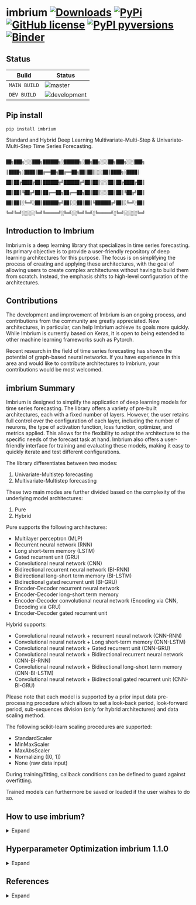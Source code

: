 # imbrium [![Downloads](https://pepy.tech/badge/imbrium)](https://pepy.tech/project/imbrium) [![PyPi](https://img.shields.io/pypi/v/imbrium.svg?color=blue)](https://pypi.org/project/imbrium/) [![GitHub license](https://img.shields.io/github/license/maxmekiska/Imbrium?color=black)](https://github.com/maxmekiska/Imbrium/blob/main/LICENSE) [![PyPI pyversions](https://img.shields.io/pypi/pyversions/imbrium.svg)](https://pypi.python.org/project/imbrium/) [![Binder](https://mybinder.org/badge_logo.svg)](https://mybinder.org/v2/gh/maxmekiska/ImbriumTesting-Demo/main?labpath=TestImbrium.ipynb)
 
## Status

| Build | Status|
|---|---|
| `MAIN BUILD`  |  ![master](https://github.com/maxmekiska/imbrium/actions/workflows/main.yml/badge.svg?branch=main) |
|  `DEV BUILD`   |  ![development](https://github.com/maxmekiska/imbrium/actions/workflows/main.yml/badge.svg?branch=development) |

## Pip install

```shell
pip install imbrium
```

Standard and Hybrid Deep Learning Multivariate-Multi-Step & Univariate-Multi-Step
Time Series Forecasting.


                          ██╗███╗░░░███╗██████╗░██████╗░██╗██╗░░░██╗███╗░░░███╗
                            ║████╗░████║██╔══██╗██╔══██╗██║██║░░░██║████╗░████║
                          ██║██╔████╔██║██████╦╝██████╔╝██║██║░░░██║██╔████╔██║
                          ██║██║╚██╔╝██║██╔══██╗██╔══██╗██║██║░░░██║██║╚██╔╝██║
                          ██║██║░╚═╝░██║██████╦╝██║░░██║██║╚██████╔╝██║░╚═╝░██║
                          ╚═╝╚═╝░░░░░╚═╝╚═════╝░╚═╝░░╚═╝╚═╝░╚═════╝░╚═╝░░░░░╚═╝


## Introduction to Imbrium

Imbrium is a deep learning library that specializes in time series forecasting. Its primary objective is to provide a user-friendly repository of deep learning architectures for this purpose. The focus is on simplifying the process of creating and applying these architectures, with the goal of allowing users to create complex architectures without having to build them from scratch. Instead, the emphasis shifts to high-level configuration of the architectures.

## Contributions

The development and improvement of Imbrium is an ongoing process, and contributions from the community are greatly appreciated. New architectures, in particular, can help Imbrium achieve its goals more quickly. While Imbrium is currently based on Keras, it is open to being extended to other machine learning frameworks such as Pytorch.

Recent research in the field of time series forecasting has shown the potential of graph-based neural networks. If you have experience in this area and would like to contribute architectures to Imbrium, your contributions would be most welcomed.

## imbrium Summary

Imbrium is designed to simplify the application of deep learning models for time series forecasting. The library offers a variety of pre-built architectures, each with a fixed number of layers. However, the user retains full control over the configuration of each layer, including the number of neurons, the type of activation function, loss function, optimizer, and metrics applied. This allows for the flexibility to adapt the architecture to the specific needs of the forecast task at hand. Imbrium also offers a user-friendly interface for training and evaluating these models, making it easy to quickly iterate and test different configurations.


The library differentiates between two
modes:

1. Univariate-Multistep forecasting
2. Multivariate-Multistep forecasting

These two main modes are further divided based on the complexity of the underlying model architectures:

1. Pure
2. Hybrid

Pure supports the following architectures:

- Multilayer perceptron (MLP)
- Recurrent neural network (RNN)
- Long short-term memory (LSTM)
- Gated recurrent unit (GRU)
- Convolutional neural network (CNN)
- Bidirectional recurrent neural network (BI-RNN)
- Bidirectional long-short term memory (BI-LSTM)
- Bidirectional gated recurrent unit (BI-GRU)
- Encoder-Decoder recurrent neural network
- Encoder-Decoder long-short term memory
- Encoder-Decoder convolutional neural network (Encoding via CNN, Decoding via GRU)
- Encoder-Decoder gated recurrent unit

Hybrid supports:

- Convolutional neural network + recurrent neural network (CNN-RNN)
- Convolutional neural network + Long short-term memory (CNN-LSTM)
- Convolutional neural network + Gated recurrent unit (CNN-GRU)
- Convolutional neural network + Bidirectional recurrent neural network (CNN-BI-RNN)
- Convolutional neural network + Bidirectional long-short term memory (CNN-BI-LSTM)
- Convolutional neural network + Bidirectional gated recurrent unit (CNN-BI-GRU)

Please note that each model is supported by a prior input data pre-processing procedure which allows to set a look-back period, look-forward period, sub-sequences division (only for hybrid architectures) and data scaling method.

The following scikit-learn scaling procedures are supported:

- StandardScaler
- MinMaxScaler
- MaxAbsScaler
- Normalizing ([0, 1])
- None (raw data input)

During training/fitting, callback conditions can be defined to guard against
overfitting.

Trained models can furthermore be saved or loaded if the user wishes to do so.

## How to use imbrium?

<details>
  <summary>Expand</summary>
  <br>

Attention: Typing has been left in the below examples to ease the configuration readability.

Version 1.2.0 started supporting tensor board dashboards: https://www.tensorflow.org/tensorboard/get_started


### `Univariate Models`:

1. Univariate-Multistep forecasting - Pure architectures

```python
from imbrium.predictors.univarpure import PureUni

predictor = PureUni(
                    steps_past: int,
                    steps_future: int,
                    data = pd.DataFrame(),
                    scale: str = ''
                   )

# Choose between one of the architectures:

predictor.create_mlp(
                     optimizer: str = 'adam',
                     optimizer_args: dict = None,
                     loss: str = 'mean_squared_error',
                     metrics: str = 'mean_squared_error',
                     dense_block_one: int = 1,
                     dense_block_two: int = 1,
                     dense_block_three: int = 1,
                     layer_config: dict =
                     {
                      'layer0': (50, 'relu', 0.0, 0.0), # (neurons, activation, regularization, dropout)
                      'layer1': (25,'relu', 0.0, 0.0), # (neurons, activation, regularization, dropout)
                      'layer2': (25, 'relu', 0.0) # (neurons, activation, regularization)
                      }
                    )

predictor.create_rnn(
                     optimizer: str = 'adam',
                     optimizer_args: dict = None,
                     loss: str = 'mean_squared_error',
                     metrics: str = 'mean_squared_error',
                     rnn_block_one: int = 1,
                     rnn_block_two: int = 1,
                     rnn_block_three: int = 1,
                     layer_config: dict = 
                     {
                      'layer0': (40, 'relu', 0.0, 0.0), # (neurons, activation, regularization, dropout)
                      'layer1': (50,'relu', 0.0, 0.0), # (neurons, activation, regularization, dropout)
                      'layer2': (50, 'relu', 0.0) # (neurons, activation, regularization)
                     }
                    )

predictor.create_lstm(
                      optimizer: str = 'adam',
                      optimizer_args: dict = None,
                      loss: str = 'mean_squared_error',
                      metrics: str = 'mean_squared_error',
                      lstm_block_one: int = 1,
                      lstm_block_two: int = 1,
                      lstm_block_three: int = 1,
                      layer_config: dict =
                      {
                        'layer0': (40, 'relu', 0.0, 0.0), # (neurons, activation, regularization, dropout)
                        'layer1': (50,'relu', 0.0, 0.0), # (neurons, activation, regularization, dropout)
                        'layer2': (50, 'relu', 0.0) # (neurons, activation, regularization)
                      }
                     )

predictor.create_gru(
                     optimizer: str = 'adam',
                     optimizer_args: dict = None,
                     loss: str = 'mean_squared_error',
                     metrics: str = 'mean_squared_error',
                     gru_block_one: int = 1,
                     gru_block_two: int = 1,
                     gru_block_three: int = 1,
                     layer_config: dict =
                     {
                      'layer0': (40, 'relu', 0.0, 0.0), # (neurons, activation, regularization, dropout)
                      'layer1': (50,'relu', 0.0, 0.0), # (neurons, activation, regularization, dropout)
                      'layer2': (50, 'relu', 0.0) # (neurons, activation, regularization)
                     }
                    )

predictor.create_cnn(
                     optimizer: str = 'adam',
                     optimizer_args: dict = None,
                     loss: str = 'mean_squared_error',
                     metrics: str = 'mean_squared_error',
                     conv_block_one: int = 1,
                     conv_block_two: int = 1,
                     dense_block_one: int = 1,
                     layer_config: dict =
                     {
                      'layer0': (64, 1, 'relu', 0.0, 0.0), # (filter_size, kernel_size, activation, regularization, dropout)
                      'layer1': (32, 1, 'relu', 0.0, 0.0), # (filter_size, kernel_size, activation, regularization, dropout)
                      'layer2': (2), # (pool_size)
                      'layer3': (50, 'relu', 0.0) # (neurons, activation, regularization)
                     }
                    )

predictor.create_birnn(
                       optimizer: str = 'adam',
                       optimizer_args: dict = None,
                       loss: str = 'mean_squared_error',
                       metrics: str = 'mean_squared_error',
                       birnn_block_one: int = 1,
                       rnn_block_one: int = 1,
                       layer_config: dict =
                       {
                        'layer0': (50, 'relu', 0.0, 0.0), # (neurons, activation, regularization, dropout)
                        'layer1': (50, 'relu', 0.0) # (neurons, activation, regularization)
                       }
                      )

predictor.create_bilstm(
                        optimizer: str = 'adam', 
                        optimizer_args: dict = None,
                        loss: str = 'mean_squared_error',
                        metrics: str = 'mean_squared_error',
                        bilstm_block_one: int = 1,
                        lstm_block_one: int = 1,
                        layer_config: dict = 
                        {
                          'layer0': (50, 'relu', 0.0, 0.0), # (neurons, activation, regularization, dropout)
                          'layer1': (50, 'relu', 0.0) # (neurons, activation, regularization)
                        }
                       )

predictor.create_bigru(
                       optimizer: str = 'adam',
                       optimizer_args: dict = None,
                       loss: str = 'mean_squared_error',
                       metrics: str = 'mean_squared_error',
                       bigru_block_one: int = 1,
                       gru_block_one: int = 1,
                       layer_config: dict = 
                       {
                        'layer0': (50, 'relu', 0.0, 0.0), # (neurons, activation, regularization, dropout)
                        'layer1': (50, 'relu', 0.0) # (neurons, activation, regularization)
                       }
                      )

predictor.create_encdec_rnn(
                            optimizer: str = 'adam',
                            optimizer_args: dict = None,
                            loss: str = 'mean_squared_error',
                            metrics: str = 'mean_squared_error',
                            enc_rnn_block_one: int = 1,
                            enc_rnn_block_two: int = 1,
                            dec_rnn_block_one: int = 1,
                            dec_rnn_block_two: int = 1,
                            layer_config: dict =
                            {
                              'layer0': (100, 'relu', 0.0, 0.0), # (neurons, activation, regularization, dropout)
                              'layer1': (50, 'relu', 0.0, 0.0), # (neurons, activation, regularization, dropout)
                              'layer2': (50, 'relu', 0.0, 0.0),  # (neurons, activation, regularization, dropout)
                              'layer3': (100, 'relu', 0.0) # (neurons, activation, regularization)
                            }
                           )

predictor.create_encdec_lstm(
                             optimizer: str = 'adam',
                             optimizer_args: dict = None,
                             loss: str = 'mean_squared_error',
                             metrics: str = 'mean_squared_error',
                             enc_lstm_block_one: int = 1,
                             enc_lstm_block_two: int = 1,
                             dec_lstm_block_one: int = 1,
                             dec_lstm_block_two: int = 1,
                             layer_config: dict = 
                             {
                              'layer0': (100, 'relu', 0.0, 0.0), # (neurons, activation, regularization, dropout)
                              'layer1': (50, 'relu', 0.0, 0.0), # (neurons, activation, regularization, dropout)
                              'layer2': (50, 'relu', 0.0, 0.0), # (neurons, activation, regularization, dropout)
                              'layer3': (100, 'relu', 0.0) # (neurons, activation, regularization)
                             }
                            )

predictor.create_encdec_cnn(
                            optimizer: str = 'adam',
                            optimizer_args: dict = None,
                            loss: str = 'mean_squared_error',
                            metrics: str = 'mean_squared_error',
                            enc_conv_block_one: int = 1,
                            enc_conv_block_two: int = 1,
                            dec_gru_block_one: int = 1,
                            dec_gru_block_two: int = 1,
                            layer_config: dict = 
                            {
                              'layer0': (64, 1, 'relu', 0.0, 0.0), # (filter_size, kernel_size, activation, regularization, dropout)
                              'layer1': (32, 1, 'relu', 0.0, 0.0), # (filter_size, kernel_size, activation, regularization, dropout)
                              'layer2': (2), # (pool_size)
                              'layer3': (50, 'relu', 0.0, 0.0), # (neurons, activation, regularization, dropout)
                              'layer4': (100, 'relu', 0.0)  # (neurons, activation, regularization)
                            }
                          )

predictor.create_encdec_gru(
                            optimizer: str = 'adam',
                            optimizer_args: dict = None,
                            loss: str = 'mean_squared_error',
                            metrics: str = 'mean_squared_error',
                            enc_gru_block_one: int = 1,
                            enc_gru_block_two: int = 1,
                            dec_gru_block_one: int = 1,
                            dec_gru_block_two: int = 1,
                            layer_config: dict = 
                            {
                              'layer0': (100, 'relu', 0.0, 0.0), # (neurons, activation, regularization, dropout)
                              'layer1': (50, 'relu', 0.0, 0.0), # (neurons, activation, regularization, dropout)
                              'layer2': (50, 'relu', 0.0, 0.0), # (neurons, activation, regularization, dropout)
                              'layer3': (100, 'relu', 0.0) # (neurons, activation, regularization)
                            }
                          )

# Fit the predictor object - more callback settings at:

# https://www.tensorflow.org/api_docs/python/tf/keras/callbacks/EarlyStopping

predictor.fit_model(
                    epochs: int,
                    show_progress: int = 1,
                    validation_split: float = 0.20,
                    board: bool = True, # record training progress in tensorboard
                    monitor='loss', 
                    patience=3
                   )

# Have a look at the model performance
predictor.show_performance(metric_name: str = None) # optionally plot metric name against loss

# Make a prediction based on new unseen data
predictor.predict(data)

# Safe your model:
predictor.save_model()

# Load a model:
# Step 1: initialize a new predictor object with same characteristics as model to load
# Step 2: Do not pass in any data
# Step 3: Invoke the method load_model()
# optional Step 4: Use the setter method set_model_id(name: str) to give model a name

loading_predictor = PureUni(steps_past: int, steps_future: int)
loading_predictor.load_model(location: str)
loading_predictor.set_model_id(name: str)
```

2. Univariate-Multistep forecasting - Hybrid architectures

```python
from imbrium.predictors.univarhybrid import HybridUni

predictor = HybridUni(
                      sub_seq: int,
                      steps_past: int,
                      steps_future: int, data = pd.DataFrame(),
                      scale: str = ''
                     )

# Choose between one of the architectures:

predictor.create_cnnrnn(
                        optimizer: str = 'adam',
                        loss: str = 'mean_squared_error',
                        metrics: str = 'mean_squared_error',
                        layer_config = 
                        {
                          'layer0': (64, 1, 'relu', 0.0, 0.0),  # (filter_size, kernel_size, activation, regularization, dropout)
                          'layer1': (32, 1, 'relu', 0.0, 0.0), # (filter_size, kernel_size, activation, regularization, dropout)
                          'layer2': (2), # (pool_size)
                          'layer3': (50,'relu', 0.0, 0.0), # (neurons, activation, regularization, dropout)
                          'layer4': (25, 'relu', 0.0, 0.0) # (neurons, activation, regularization, dropout)
                        }
                      )

predictor.create_cnnlstm(
                         optimizer: str = 'adam', 
                         loss: str = 'mean_squared_error',
                         metrics: str = 'mean_squared_error',
                         layer_config = 
                        {
                          'layer0': (64, 1, 'relu', 0.0, 0.0),  # (filter_size, kernel_size, activation, regularization, dropout)
                          'layer1': (32, 1, 'relu', 0.0, 0.0), # (filter_size, kernel_size, activation, regularization, dropout)
                          'layer2': (2), # (pool_size)
                          'layer3': (50, 'relu', 0.0, 0.0), # (neurons, activation, regularization, dropout)
                          'layer4': (25, 'relu', 0.0) # (neurons, activation, regularization)
                        }
                      )

predictor.create_cnngru(
                        optimizer: str = 'adam',
                        loss: str = 'mean_squared_error',
                        metrics: str = 'mean_squared_error',
                        layer_config =
                        {
                          'layer0': (64, 1, 'relu', 0.0, 0.0), # (filter_size, kernel_size, activation, regularization, dropout)
                          'layer1': (32, 1, 'relu', 0.0, 0.0), # (filter_size, kernel_size, activation, regularization, dropout)
                          'layer2': (2), # (pool_size)
                          'layer3': (50, 'relu', 0.0, 0.0), # (neurons, activation, regularization, dropout)
                          'layer4': (25, 'relu', 0.0) # (neurons, activation, regularization)
                        }
                      )

predictor.create_cnnbirnn(
                          optimizer: str = 'adam',
                          loss: str = 'mean_squared_error',
                          metrics: str = 'mean_squared_error',
                          layer_config =
                          {
                            'layer0': (64, 1, 'relu', 0.0, 0.0), # (filter_size, kernel_size, activation, regularization, dropout)
                            'layer1': (32, 1, 'relu', 0.0, 0.0), # (filter_size, kernel_size, activation, regularization, dropout)
                            'layer2': (2), # (pool_size)
                            'layer3': (50, 'relu', 0.0, 0.0), # (neurons, activation, regularization, dropout)
                            'layer4': (25, 'relu', 0.0) # (neurons, activation, regularization)
                          }
                        )

predictor.create_cnnbilstm(
                           optimizer: str = 'adam',
                           loss: str = 'mean_squared_error',
                           metrics: str = 'mean_squared_error',
                           layer_config =
                           {
                            'layer0': (64, 1, 'relu', 0.0, 0.0), # (filter_size, kernel_size, activation, regularization, dropout)
                            'layer1': (32, 1, 'relu', 0.0, 0.0), # (filter_size, kernel_size, activation, regularization, dropout)
                            'layer2': (2), # (pool_size)
                            'layer3': (50, 'relu', 0.0, 0.0), # (neurons, activation, regularization, dropout)
                            'layer4': (25, 'relu', 0.0) # (neurons, activation, regularization)
                            }
                          )

predictor.create_cnnbigru(
                          optimizer: str = 'adam',
                          loss: str = 'mean_squared_error',
                          metrics: str = 'mean_squared_error',
                          layer_config =
                          {
                            'layer0': (64, 1, 'relu', 0.0, 0.0), # (filter_size, kernel_size, activation, regularization, dropout)
                            'layer1': (32, 1, 'relu', 0.0, 0.0), # (filter_size, kernel_size, activation, regularization, dropout)
                            'layer2': (2), # (pool_size)
                            'layer3': (50, 'relu', 0.0, 0.0), # (neurons, activation, regularization, dropout)
                            'layer4': (25, 'relu', 0.0) # (neurons, activation, regularization)
                          }
                        )

# Fit the predictor object - more callback settings at:

# https://www.tensorflow.org/api_docs/python/tf/keras/callbacks/EarlyStopping

predictor.fit_model(
                    epochs: int,
                    show_progress: int = 1,
                    validation_split: float = 0.20,
                    board: bool = True, # record training progress in tensorboard
                    monitor='loss',
                    patience=3
                    )

# Have a look at the model performance
predictor.show_performance(metric_name: str = None) # optionally plot metric name against loss

# Make a prediction based on new unseen data
predictor.predict(data: array)

# Safe your model:
predictor.save_model()

# Load a model:
# Step 1: initialize a new predictor object with same characteristics as model to load
# Step 2: Do not pass in any data
# Step 3: Invoke the method load_model()
# optional Step 4: Use the setter method set_model_id(name: str) to give model a name

loading_predictor =  HybridUni(sub_seq: int, steps_past: int, steps_future: int)
loading_predictor.load_model(location: str)
loading_predictor.set_model_id(name: str)
```

### `Multivariate Models`:

1. Multivariate-Multistep forecasting - Pure architectures

```python
from imbrium.predictors.multivarpure import PureMulti

# please make sure that the target feature is the first variable in the feature list
predictor = PureMulti(steps_past: int, steps_future: int, data = DataFrame(), features = [], scale: str = '')

# Choose between one of the architectures:

predictor.create_mlp(
                     optimizer: str = 'adam',
                     loss: str = 'mean_squared_error',
                     metrics: str = 'mean_squared_error',
                     layer_config: dict =
                     {
                      'layer0': (50, 'relu', 0.0, 0.0), # (neurons, activation, regularization, dropout)
                      'layer1': (25,'relu', 0.0, 0.0), # (neurons, activation, regularization, dropout)
                      'layer2': (25, 'relu', 0.0) # (neurons, activation, regularization)
                     }
                    )

predictor.create_rnn(
                     optimizer: str = 'adam',
                     loss: str = 'mean_squared_error',
                     metrics: str = 'mean_squared_error',
                     layer_config: dict = 
                     {
                      'layer0': (40, 'relu', 0.0, 0.0), # (neurons, activation, regularization, dropout)
                      'layer1': (50,'relu', 0.0, 0.0), # (neurons, activation, regularization, dropout)
                      'layer2': (50, 'relu', 0.0) # (neurons, activation, regularization)
                     }
                    )

predictor.create_lstm(
                      optimizer: str = 'adam',
                      loss: str = 'mean_squared_error',
                      metrics: str = 'mean_squared_error',
                      layer_config: dict =
                      {
                        'layer0': (40, 'relu', 0.0, 0.0), # (neurons, activation, regularization, dropout)
                        'layer1': (50,'relu', 0.0, 0.0),  # (neurons, activation, regularization, dropout)
                        'layer2': (50, 'relu', 0.0) # (neurons, activation, regularization)
                      }
                    )

predictor.create_gru(
                     optimizer: str = 'adam',
                     loss: str = 'mean_squared_error',
                     metrics: str = 'mean_squared_error',
                     layer_config: dict =
                     {
                      'layer0': (40, 'relu', 0.0, 0.0), # (neurons, activation, regularization, dropout)
                      'layer1': (50,'relu', 0.0, 0.0), # (neurons, activation, regularization, dropout)
                      'layer2': (50, 'relu', 0.0) # (neurons, activation, regularization)
                     } 
                    )

predictor.create_cnn(
                     optimizer: str = 'adam',
                     loss: str = 'mean_squared_error',
                     metrics: str = 'mean_squared_error',
                     layer_config: dict =
                     {
                      'layer0': (64, 1, 'relu', 0.0, 0.0), # (filter_size, kernel_size, activation, regularization, dropout)
                      'layer1': (32, 1, 'relu', 0.0, 0.0), # (filter_size, kernel_size, activation, regularization, dropout)
                      'layer2': (2), # (pool_size)
                      'layer3': (50, 'relu', 0.0) # (neurons, activation, regularization)
                     }
                    )

predictor.create_birnn(
                       optimizer: str = 'adam',
                       loss: str = 'mean_squared_error',
                       metrics: str = 'mean_squared_error',
                       layer_config: dict =
                       {
                        'layer0': (50, 'relu', 0.0, 0.0), # (neurons, activation, regularization, dropout)
                        'layer1': (50, 'relu', 0.0) # (neurons, activation, regularization)
                       }
                      )

predictor.create_bilstm(
                        optimizer: str = 'adam',
                        loss: str = 'mean_squared_error',
                        metrics: str = 'mean_squared_error',
                        layer_config: dict =
                        {
                          'layer0': (50, 'relu', 0.0, 0.0), # (neurons, activation, regularization, dropout)
                          'layer1': (50, 'relu', 0.0) # (neurons, activation, regularization)
                        }
                      )

predictor.create_bigru(
                       optimizer: str = 'adam',
                       loss: str = 'mean_squared_error',
                       metrics: str = 'mean_squared_error',
                       layer_config: dict =
                       {
                        'layer0': (50, 'relu', 0.0, 0.0), # (neurons, activation, regularization, dropout)
                        'layer1': (50, 'relu', 0.0) # (neurons, activation, regularization)
                       }
                      )

predictor.create_encdec_rnn(
                            optimizer: str = 'adam',
                            loss: str = 'mean_squared_error',
                            metrics: str = 'mean_squared_error',
                            layer_config: dict =
                            {
                              'layer0': (100, 'relu', 0.0, 0.0), # (neurons, activation, regularization, dropout)
                              'layer1': (50, 'relu', 0.0, 0.0), # (neurons, activation, regularization, dropout)
                              'layer2': (50, 'relu', 0.0, 0.0), # (neurons, activation, regularization, dropout)
                              'layer3': (100, 'relu', 0.0) # (neurons, activation, regularization)
                            }
                          )

predictor.create_encdec_lstm(
                             optimizer: str = 'adam',
                             loss: str = 'mean_squared_error',
                             metrics: str = 'mean_squared_error',
                             layer_config: dict =
                             {
                              'layer0': (100, 'relu', 0.0, 0.0), # (neurons, activation, regularization, dropout)
                              'layer1': (50, 'relu', 0.0, 0.0), # (neurons, activation, regularization, dropout)
                              'layer2': (50, 'relu', 0.0, 0.0), # (neurons, activation, regularization, dropout)
                              'layer3': (100, 'relu', 0.0) # (neurons, activation, regularization)
                             }
                            )

predictor.create_encdec_cnn(
                            optimizer: str = 'adam',
                            loss: str = 'mean_squared_error',
                            metrics: str = 'mean_squared_error',
                            layer_config: dict =
                            {
                              'layer0': (64, 1, 'relu', 0.0, 0.0), # (filter_size, kernel_size, activation, regularization, dropout)
                              'layer1': (32, 1, 'relu', 0.0, 0.0), # (filter_size, kernel_size, activation, regularization, dropout)
                              'layer2': (2), # (pool_size)
                              'layer3': (50, 'relu', 0.0, 0.0), # (neurons, activation, regularization, dropout)
                              'layer4': (100, 'relu', 0.0) # (neurons, activation, regularization)
                            }
                          )

predictor.create_encdec_gru(
                            optimizer: str = 'adam',
                            loss: str = 'mean_squared_error',
                            metrics: str = 'mean_squared_error',
                            layer_config: dict =
                            {
                              'layer0': (100, 'relu', 0.0, 0.0), # (neurons, activation, regularization, dropout)
                              'layer1': (50, 'relu', 0.0, 0.0), # (neurons, activation, regularization, dropout)
                              'layer2': (50, 'relu', 0.0, 0.0), # (neurons, activation, regularization, dropout)
                              'layer3': (100, 'relu', 0.0) # (neurons, activation, regularization)
                            }
                          )

# Fit the predictor object - more callback settings at:

# https://www.tensorflow.org/api_docs/python/tf/keras/callbacks/EarlyStopping

predictor.fit_model(
                    epochs: int,
                    show_progress: int = 1,
                    validation_split: float = 0.20,
                    board: bool = True, # record training progress in tensorboard
                    monitor='loss',
                    patience=3
                  )

# Have a look at the model performance
predictor.show_performance(metric_name: str = None) # optionally plot metric name against loss

# Make a prediction based on new unseen data
predictor.predict(data: array)

# Safe your model:
predictor.save_model()

# Load a model:
# Step 1: initialize a new predictor object with same characteristics as model to load
# Step 2: Do not pass in any data
# Step 3: Invoke the method load_model()
# optional Step 4: Use the setter method set_model_id(name: str) to give model a name

loading_predictor = PureMulti(steps_past: int, steps_future: int)
loading_predictor.load_model(location: str)
loading_predictor.set_model_id(name: str)
```
2. Multivariate-Multistep forecasting - Hybrid architectures

```python
from imbrium.predictors.multivarhybrid import HybridMulti

# please make sure that the target feature is the first variable in the feature list
predictor = HybridMulti(sub_seq: int, steps_past: int, steps_future: int, data = DataFrame(), features:list = [], scale: str = '')

# Choose between one of the architectures:

predictor.create_cnnrnn(
                        optimizer: str = 'adam',
                        loss: str = 'mean_squared_error',
                        metrics: str = 'mean_squared_error',
                        layer_config =
                        {
                          'layer0': (64, 1, 'relu', 0.0, 0.0), # (filter_size, kernel_size, activation, regularization, dropout)
                          'layer1': (32, 1, 'relu', 0.0, 0.0), # (filter_size, kernel_size, activation, regularization, dropout)
                          'layer2': (2), # (pool_size)
                          'layer3': (50, 'relu', 0.0, 0.0), # (neurons, activation, regularization, dropout)
                          'layer4': (25, 'relu', 0.0) # (neurons, activation, regularization)
                        }
                      )

predictor.create_cnnlstm(
                         optimizer: str = 'adam',
                         loss: str = 'mean_squared_error',
                         metrics: str = 'mean_squared_error',
                         layer_config =
                         {
                          'layer0': (64, 1, 'relu', 0.0, 0.0), # (filter_size, kernel_size, activation, regularization, dropout)
                          'layer1': (32, 1, 'relu', 0.0, 0.0), # (filter_size, kernel_size, activation, regularization, dropout)
                          'layer2': (2), # (pool_size)
                          'layer3': (50, 'relu', 0.0, 0.0), # (neurons, activation, regularization, dropout)
                          'layer4': (25, 'relu', 0.0) # (neurons, activation, regularization)
                         }
                        )

predictor.create_cnngru(
                        optimizer: str = 'adam',
                        loss: str = 'mean_squared_error',
                        metrics: str = 'mean_squared_error',
                        layer_config =
                        {
                          'layer0': (64, 1, 'relu', 0.0, 0.0), # (filter_size, kernel_size, activation, regularization, dropout)
                          'layer1': (32, 1, 'relu', 0.0, 0.0), # (filter_size, kernel_size, activation, regularization, dropout)
                          'layer2': (2), # (pool_size)
                          'layer3': (50, 'relu', 0.0, 0.0), # (neurons, activation, regularization, dropout)
                          'layer4': (25, 'relu', 0.0) # (neurons, activation, regularization)
                        }
                      )

predictor.create_cnnbirnn(
                          optimizer: str = 'adam',
                          loss: str = 'mean_squared_error',
                          metrics: str = 'mean_squared_error',
                          layer_config =
                          {
                            'layer0': (64, 1, 'relu', 0.0, 0.0), # (filter_size, kernel_size, activation, regularization, dropout)
                            'layer1': (32, 1, 'relu', 0.0, 0.0), # (filter_size, kernel_size, activation, regularization, dropout)
                            'layer2': (2), # (pool_size)
                            'layer3': (50, 'relu', 0.0, 0.0), # (neurons, activation, regularization, dropout)
                            'layer4': (25, 'relu', 0.0) # (neurons, activation, regularization)
                          }
                        )

predictor.create_cnnbilstm(
                           optimizer: str = 'adam',
                           loss: str = 'mean_squared_error',
                           metrics: str = 'mean_squared_error',
                           layer_config =
                           {
                            'layer0': (64, 1, 'relu', 0.0, 0.0), # (filter_size, kernel_size, activation, regularization, dropout)
                            'layer1': (32, 1, 'relu', 0.0, 0.0), # (filter_size, kernel_size, activation, regularization, dropout)
                            'layer2': (2), # (pool_size)
                            'layer3': (50, 'relu', 0.0, 0.0), # (neurons, activation, regularization, dropout)
                            'layer4': (25, 'relu', 0.0) # (neurons, activation, regularization)
                           }
                          )

predictor.create_cnnbigru(
                          optimizer: str = 'adam',
                          loss: str = 'mean_squared_error',
                          metrics: str = 'mean_squared_error',
                          layer_config =
                          {
                            'layer0': (64, 1, 'relu', 0.0, 0.0), # (filter_size, kernel_size, activation, regularization, dropout)
                            'layer1': (32, 1, 'relu', 0.0, 0.0), # (filter_size, kernel_size, activation, regularization, dropout)
                            'layer2': (2), # (pool_size)
                            'layer3': (50, 'relu', 0.0, 0.0), # (neurons, activation, regularization, dropout)
                            'layer4': (25, 'relu', 0.0) # (neurons, activation, regularization)
                          }
                        )

# Fit the predictor object - more callback settings at:

# https://www.tensorflow.org/api_docs/python/tf/keras/callbacks/EarlyStopping

predictor.fit_model(
                    epochs: int,
                    show_progress: int = 1,
                    validation_split: float = 0.20,
                    board: bool = True, # record training progress in tensorboard
                    monitor='loss',
                    patience=3
                  )

# Have a look at the model performance
predictor.show_performance(metric_name: str = None) # optionally plot metric name against loss

# Make a prediction based on new unseen data
predictor.predict(data: array)

# Safe your model:
predictor.save_model()

# Load a model:
# Step 1: initialize a new predictor object with same characteristics as model to load
# Step 2: Do not pass in any data
# Step 3: Invoke the method load_model()
# optional Step 4: Use the setter method set_model_id(name: str) to give model a name

loading_predictor =  HybridMulti(sub_seq: int, steps_past: int, steps_future: int)
loading_predictor.load_model(location: str)
loading_predictor.set_model_id(name: str)
```
</details>

## Hyperparameter Optimization imbrium 1.1.0
<details>
  <summary>Expand</summary>
  <br>

Starting from version 1.1.0, imbrium will support experimental hyperparamerter optimization for the model layer config and optimizer arguments. The optimization process uses the Optuna library (https://optuna.org/).

### Optimization via the seeker decorator

To leverage Optimization, use the new classes `OptimizePureUni`, `OptimizeHybridUni`, `OptimizePureMulti` and `OptimizeHybridMulti`. These classes implement optimizable model architecture methods:

`OptimizePureUni` & `OptimizePureMulti`:

  - create_fit_mlp
  - create_fit_rnn
  - create_fit_lstm
  - create_fit_cnn
  - create_fit_gru
  - create_fit_birnn
  - create_fit_bilstm
  - create_fit_bigru
  - create_fit_encdec_rnn
  - create_fit_encdec_lstm
  - create_fit_encdec_gru
  - create_fit_encdec_cnn

`OptimizeHybridUni` & `OptimizeHybridMulti`:

  - create_fit_cnnrnn
  - create_fit_cnnlstm
  - create_fit_cnngru
  - create_fit_cnnbirnn
  - create_fit_cnnbilstm
  - create_fit_cnnbigru

#### Example `OptimizePureUni`

```python
from imbrium.predictors.univarpure import OptimizePureUni
from imbrium.utils.optimization import seeker

# initialize optimizable predictor object
predictor = OptimizePureUni(steps_past=5, steps_future=10, data=data, scale='standard')


# use seeker decorator on optimization harness
@seeker(optimizer_range=["adam", "sgd"], 
        layer_config_range= [
            {
              'layer0': (5, 'relu'),
              'layer1': (10,'relu'),
              'layer2': (5, 'relu')
            },
            {
              'layer0': (2, 'relu'),
              'layer1': (5, 'relu'),
              'layer2': (2, 'relu')
            }
        ], 
        optimization_target='minimize', n_trials = 2)
def create_fit_model(predictor: object, *args, **kwargs):
    # use optimizable create_fit_xxx method
    return predictor.create_fit_lstm(*args, **kwargs)


create_fit_model(
                 predictor,
                 loss='mean_squared_error',
                 metrics='mean_squared_error',
                 epochs=2,
                 show_progress=0,
                 validation_split=0.20,
                 board=True,
                 monitor='val_loss',
                 patience=2,
                 min_delta=0,
                 verbose=1
                )

predictor.show_performance()
predictor.predict(data.tail(5))
predictor.model_blueprint()
```

#### Example `OptimizeHybridUni`

```python
from imbrium.predictors.univarhybrid import OptimizeHybridUni
from imbrium.utils.optimization import seeker

predictor = OptimizeHybridUni(sub_seq = 2, steps_past = 10, steps_future = 5, data = data, scale = 'maxabs')

@seeker(optimizer_range=["adam", "sgd"], 
        layer_config_range= [
            {
              'layer0': (8, 1, 'relu'),
              'layer1': (4, 1, 'relu'),
              'layer2': (2),
              'layer3': (25, 'relu'),
              'layer4': (10, 'relu')
            },
            {
              'layer0': (16, 1, 'relu'),
              'layer1': (8, 1, 'relu'),
              'layer2': (2)
              'layer3': (55, 'relu'),
              'layer4': (10, 'relu')
            },
            {
              'layer0': (32, 1, 'relu'),
              'layer1': (16, 1, 'relu'),
              'layer2': (2),
              'layer3': (25, 'relu'),
              'layer4': (10, 'relu')
            }
        ], 
        optimization_target='minimize', n_trials = 2)
def create_fit_model(predictor: object, *args, **kwargs):
    return predictor.create_fit_cnnlstm(*args, **kwargs)

create_fit_model(
                 predictor,
                 loss='mean_squared_error',
                 metrics='mean_squared_error',
                 epochs=2,
                 show_progress=0,
                 validation_split=0.20,
                 board=True,
                 monitor='val_loss',
                 patience=2,
                 min_delta=0,
                 verbose=1
                )

predictor.show_performance()
predictor.predict(data.tail(10))
predictor.model_blueprint()
```

#### Example `OptimizePureMulti`

```python
predictor = OptimizePureMulti(
                              steps_past =  5,
                              steps_future = 10,
                              data = data,
                              features = ['target', 'target', 'HouseAge', 'AveRooms', 'AveBedrms'],
                              scale = 'normalize'
                            )


@seeker(optimizer_range=["adam", "sgd"], 
        layer_config_range= [
            {
              'layer0': (5, 'relu'),
              'layer1': (10,'relu'),
              'layer2': (5, 'relu')
            },
            {
              'layer0': (2, 'relu'),
              'layer1': (5, 'relu'),
              'layer2': (2, 'relu')
            },
            {
              'layer0': (20, 'relu'),
              'layer1': (50, 'relu'),
              'layer2': (20, 'sigmoid')
            }
        ], 
        optimization_target='minimize', n_trials = 3)
def create_fit_model(predictor: object, *args, **kwargs):
    return predictor.create_fit_lstm(*args, **kwargs)

create_fit_model(
                 predictor,
                 loss='mean_squared_error',
                 metrics='mean_squared_error',
                 epochs=2,
                 show_progress=1, 
                 validation_split=0.20,
                 board=True,
                 monitor='val_loss',
                 patience=2,
                 min_delta=0,
                 verbose=1
                )


predictor.show_performance()
predictor.predict(data[['target', 'HouseAge', 'AveRooms', 'AveBedrms']].tail(5))
predictor.model_blueprint()
```


#### Example `OptimizeHybridMulti`

```python
predictor = OptimizeHybridMulti(
                                sub_seq = 2, 
                                steps_past = 10,
                                steps_future = 5,
                                data = data,
                                features = ['target', 'target', 'HouseAge', 'AveRooms', 'AveBedrms'],
                                scale = 'normalize'
                              )


@seeker(optimizer_range=["adam", "sgd"], 
        layer_config_range= [
            {
              'layer0': (8, 1, 'relu'),
              'layer1': (4, 1, 'relu'),
              'layer2': (2),
              'layer3': (5, 'relu'),
              'layer4': (5, 'relu')
            },
            {
              'layer0': (8, 1, 'relu'),
              'layer1': (4, 1, 'relu'),
              'layer2': (2),
              'layer3': (5, 'relu'),
              'layer4': (5, 'relu')
            },
            {
              'layer0': (8, 1, 'relu'),
              'layer1': (4, 1, 'relu'),
              'layer2': (2),
              'layer3': (5, 'relu'),
              'layer4': (5, 'relu')
            }
        ], 
        optimization_target='minimize', n_trials = 3)
def create_fit_model(predictor: object, *args, **kwargs):
    return predictor.create_fit_cnnlstm(*args, **kwargs)

create_fit_model(
                 predictor,
                 loss='mean_squared_error',
                 metrics='mean_squared_error',
                 epochs=2,
                 show_progress=1,
                 validation_split=0.20,
                 board=True,
                 monitor='val_loss',
                 patience=2,
                 min_delta=0,
                 verbose=1
                )


predictor.show_performance()
predictor.predict(data[['target', 'HouseAge', 'AveRooms', 'AveBedrms']].tail(10))
predictor.model_blueprint()
```
#### The shell of the seeker harness
  
```python
predictor = OptimizePureMulti(...)

@seeker(optimizer_range=[...], 
        layer_config_range= [
            {...},
            {...},
            {...}
        ], 
        ...)
def create_fit_model(predictor: object, *args, **kwargs): # seeker harness
    return predictor.create_fit_xxx(*args, **kwargs)

create_fit_model(...) # execute seeker harness


predictor.show_performance()
predictor.predict(...)
predictor.model_blueprint()
```


</details>

## References

<details>
  <summary>Expand</summary>
  <br>

Brwonlee, J., 2016. Display deep learning model training history in keras [Online]. Available from:
https://machinelearningmastery.com/display-deep-
learning-model-training-history-in-keras/.

Brwonlee, J., 2018a. How to develop convolutional neural network models for time series forecasting [Online]. Available from:
https://machinelearningmastery.com/how-to-develop-convolutional-
neural-network-models-for-time-series-forecasting/.

Brwonlee, J., 2018b. How to develop lstm models for time series forecasting [Online]. Available from:
https://machinelearningmastery.com/how-to-develop-
lstm-models-for-time-series-forecasting/.

Brwonlee, J., 2018c. How to develop multilayer perceptron models for time series forecasting [Online]. Available from:
https://machinelearningmastery.com/how-to-develop-multilayer-
perceptron-models-for-time-series-forecasting/.

</details>